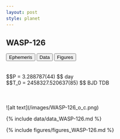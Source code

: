 ```yaml
---
layout: post
style: planet
---
```

<script src="../js/planets.js"></script>

## WASP-126

<!-- Tab links -->
<div class="tab">
<button class="tablinks" onclick="openCity(event, 'Ephemeris')">Ephemeris</button>
<button class="tablinks" onclick="openCity(event, 'Data')">Data</button>
<button class="tablinks" onclick="openCity(event, 'Figures')">Figures</button>
</div>

<!-- Tab content -->
<div id="Ephemeris" class="tabcontent" markdown="1">
<br/><br/>
$$P = 3.288787(44) $$ day <br/>
$$T_0 = 2458327.520637(85) $$ BJD TDB
<br/><br/>
<br/><br/>
![alt text](/images/WASP-126_o_c.png)
</div>


<div id="Data" class="tabcontent" markdown="1">

{% include data/data_WASP-126.md %}

</div>

<div id="Figures" class="tabcontent" markdown="1">
{% include figures/figures_WASP-126.md %}
</div>


<script src="../js/tabs.js"></script>



